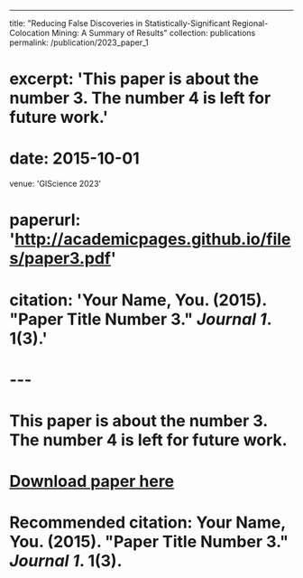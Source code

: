 ---
title: "Reducing False Discoveries in Statistically-Significant Regional-Colocation Mining: A Summary of Results"
collection: publications
permalink: /publication/2023_paper_1
# excerpt: 'This paper is about the number 3. The number 4 is left for future work.'
# date: 2015-10-01
venue: 'GIScience 2023'
# paperurl: 'http://academicpages.github.io/files/paper3.pdf'
# citation: 'Your Name, You. (2015). &quot;Paper Title Number 3.&quot; <i>Journal 1</i>. 1(3).'
# ---
# This paper is about the number 3. The number 4 is left for future work.

# [Download paper here](http://academicpages.github.io/files/paper3.pdf)

# Recommended citation: Your Name, You. (2015). "Paper Title Number 3." <i>Journal 1</i>. 1(3).